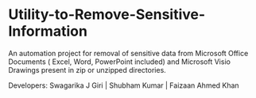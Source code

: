 # Utility-to-Remove-Sensitive-Information
An automation project for removal of sensitive data from Microsoft Office Documents ( Excel, Word, PowerPoint included)  and Microsoft Visio Drawings present in zip or unzipped directories.

Developers:
Swagarika J Giri |
Shubham Kumar  |
Faizaan Ahmed Khan
